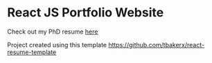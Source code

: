 # React JS Portfolio Website

Check out my PhD resume [here]

[here]: [https://www.dinatheodo.com]

Project created using this template https://github.com/tbakerx/react-resume-template
